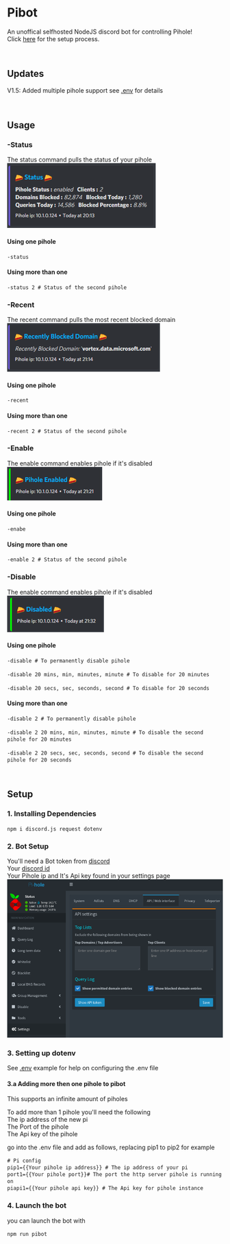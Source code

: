 # Pibot
An unoffical selfhosted NodeJS discord bot for controlling Pihole!  
Click [here](https://github.com/Joshua-Noakes1/Pibot#setup) for the setup process.

<br />

## Updates
V1.5: Added multiple pihole support see [.env](https://github.com/Joshua-Noakes1/Pibot#3-setting-up-dotenv) for details

<br />

## Usage

### -Status
The status command pulls the status of your pihole  
![status](https://raw.githubusercontent.com/Joshua-Noakes1/Lake-CDN/master/CDN/Other%20Repos/Pibot/Images/status.png)
#### Using one pihole
```
-status
```
#### Using more than one
```
-status 2 # Status of the second pihole
```
### -Recent
The recent command pulls the most recent blocked domain    
![recent](https://raw.githubusercontent.com/Joshua-Noakes1/Lake-CDN/master/CDN/Other%20Repos/Pibot/Images/recent.png)
#### Using one pihole
```
-recent
```
#### Using more than one
```
-recent 2 # Status of the second pihole
```
### -Enable
The enable command enables pihole if it's disabled     
![enable](https://raw.githubusercontent.com/Joshua-Noakes1/Lake-CDN/master/CDN/Other%20Repos/Pibot/Images/enable.png)
#### Using one pihole
```
-enabe
```
#### Using more than one
```
-enable 2 # Status of the second pihole
```
### -Disable
The enable command enables pihole if it's disabled     
![disable](https://raw.githubusercontent.com/Joshua-Noakes1/Lake-CDN/master/CDN/Other%20Repos/Pibot/Images/disable.png)
#### Using one pihole
```
-disable # To permanently disable pihole

-disable 20 mins, min, minutes, minute # To disable for 20 minutes 

-disable 20 secs, sec, seconds, second # To disable for 20 seconds
```
#### Using more than one
```
-disable 2 # To permanently disable pihole

-disable 2 20 mins, min, minutes, minute # To disable the second pihole for 20 minutes 

-disable 2 20 secs, sec, seconds, second # To disable the second pihole for 20 seconds
```

<br />

## Setup

### 1. Installing Dependencies  
```
npm i discord.js request dotenv
```
### 2. Bot Setup
You'll need a Bot token from [discord](https://discord.com/developers/applications)     
Your [discord id](https://support.discord.com/hc/en-us/articles/206346498-Where-can-I-find-my-User-Server-Message-ID-#:~:text=On%20Android%20press%20and%20hold,name%20and%20select%20Copy%20ID.)       
Your Pihole ip and It's Api key found in your settings page     
![Settings](https://raw.githubusercontent.com/Joshua-Noakes1/Lake-CDN/master/CDN/Other%20Repos/Pibot/Images/pihole-setting.png)    

### 3. Setting up dotenv   
See [.env](https://github.com/Joshua-Noakes1/Pibot/blob/master/example.env) example for help on configuring the .env file 

#### 3.a Adding more then one pihole to pibot  
This supports an infinite amount of piholes 

To add more than 1 pihole you'll need the following    
The ip address of the new pi  
The Port of the pihole   
The Api key of the pihole 

go into the .env file and add as follows, replacing pip1 to pip2 for example 
```env
# Pi config
pip1={{Your pihole ip address}} # The ip address of your pi
port1={{Your pihole port}}# The port the http server pihole is running on
piapi1={{Your pihole api key}} # The Api key for pihole instance
```
### 4. Launch the bot 

you can launch the bot with 
```shell
npm run pibot
```